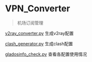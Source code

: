 # VPN_Converter
> 机场订阅管理

[v2ray_converter.py](https://github.com/Gc-Mall/VPN_Manager/blob/main/v2ray_converter.py) 生成v2ray配置

[clash_generator.py](https://github.com/Gc-Mall/VPN_Manager/blob/main/clash_generator.py) 生成clash配置

[gladosinfo_check.py](https://github.com/Gc-Mall/VPN_Manager/blob/main/gladosinfo_check.py) 查看各配置使用情况
